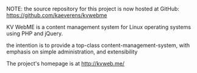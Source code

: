 NOTE: the source repository for this project is now hosted at GitHub: https://github.com/kaeverens/kvwebme





KV WebME is a content management system for Linux operating systems using PHP and jQuery.

the intention is to provide a top-class content-management-system, with emphasis on simple administration, and extensibility

The project's homepage is at http://kvweb.me/